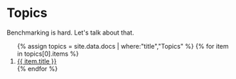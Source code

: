 # Topics

Benchmarking is hard. Let's talk about that.

<ol>
{% assign topics = site.data.docs | where:"title","Topics" %}
{% for item in topics[0].items %}
   <li><a href="{{ item.link | absolute_url }}">{{ item.title }}</a></li>
{% endfor %}
</ol>